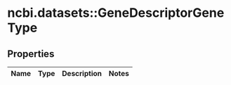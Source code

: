 # ncbi.datasets::GeneDescriptorGeneType

## Properties
Name | Type | Description | Notes
------------ | ------------- | ------------- | -------------


